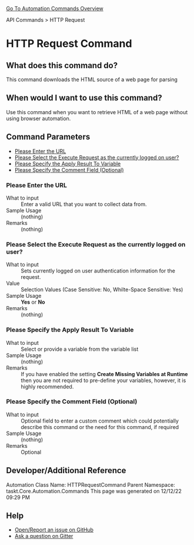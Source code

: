 <!--TITLE: HTTP Request Command -->
<!-- SUBTITLE: a command in the API Commands group. -->
[Go To Automation Commands Overview](/automation-commands.md)


API Commands &gt; HTTP Request


# HTTP Request Command


## What does this command do?
This command downloads the HTML source of a web page for parsing


## When would I want to use this command?
Use this command when you want to retrieve HTML of a web page without using browser automation.


## Command Parameters
- [Please Enter the URL](#param_0)
- [Please Select the Execute Request as the currently logged on user?](#param_1)
- [Please Specify the Apply Result To Variable](#param_2)
- [Please Specify the Comment Field (Optional)](#param_3)


<a id="param_0"></a>
### Please Enter the URL


<dl>
<dt>What to input</dt><dd>Enter a valid URL that you want to collect data from.</dd>
<dt>Sample Usage</dt><dd>(nothing)</dd>
<dt>Remarks</dt><dd>(nothing)</dd>
</dl>




<a id="param_1"></a>
### Please Select the Execute Request as the currently logged on user?


<dl>
<dt>What to input</dt><dd>Sets currently logged on user authentication information for the request.</dd>
<dt>Value</dt><dd>Selection Values (Case Sensitive: No, Whilte-Space Sensitive: Yes)</dd>
<dt>Sample Usage</dt><dd><strong>Yes</strong> or  <strong>No</strong></dd>
<dt>Remarks</dt><dd>(nothing)</dd>
</dl>




<a id="param_2"></a>
### Please Specify the Apply Result To Variable


<dl>
<dt>What to input</dt><dd>Select or provide a variable from the variable list</dd>
<dt>Sample Usage</dt><dd>(nothing)</dd>
<dt>Remarks</dt><dd>If you have enabled the setting <strong>Create Missing Variables at Runtime</strong> then you are not required to pre-define your variables, however, it is highly recommended.</dd>
</dl>




<a id="param_3"></a>
### Please Specify the Comment Field (Optional)


<dl>
<dt>What to input</dt><dd>Optional field to enter a custom comment which could potentially describe this command or the need for this command, if required</dd>
<dt>Sample Usage</dt><dd>(nothing)</dd>
<dt>Remarks</dt><dd>Optional</dd>
</dl>




## Developer/Additional Reference
Automation Class Name: HTTPRequestCommand
Parent Namespace: taskt.Core.Automation.Commands
This page was generated on 12/12/22 09:29 PM


## Help
- [Open/Report an issue on GitHub](https://github.com/rcktrncn/taskt/issues/new)
- [Ask a question on Gitter](https://gitter.im/taskt-rpa/Lobby)
